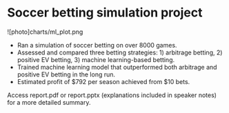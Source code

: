 # Soccer betting simulation project

![photo]charts/ml_plot.png

- Ran a simulation of soccer betting on over 8000 games.
- Assessed and compared three betting strategies: 1) arbitrage betting, 2) positive EV betting, 3) machine learning-based betting. 
- Trained machine learning model that outperformed both arbitrage and positive EV betting in the long run.
- Estimated profit of $792 per season achieved from $10 bets.

Access report.pdf or report.pptx (explanations included in speaker notes) for a more detailed summary.
